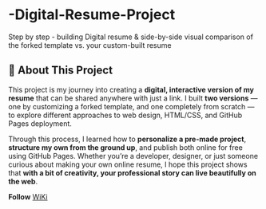 # -Digital-Resume-Project
Step by step - building Digital resume &amp; side-by-side visual comparison of the forked template vs. your custom-built resume

## 🌿 About This Project

This project is my journey into creating a **digital, interactive version of my resume** that can be shared anywhere with just a link. I built **two versions** — one by customizing a forked template, and one completely from scratch — to explore different approaches to web design, HTML/CSS, and GitHub Pages deployment.

Through this process, I learned how to **personalize a pre-made project**, **structure my own from the ground up**, and publish both online for free using GitHub Pages. Whether you’re a developer, designer, or just someone curious about making your own online resume, I hope this project shows that **with a bit of creativity, your professional story can live beautifully on the web**.

**Follow** [WiKi](https://github.com/nunezfern3230/-Digital-Resume-Project/wiki)
